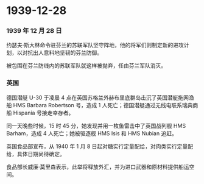 # 1939-12-28

### 1939 年 12 月 28 日

约瑟夫·斯大林命令驻芬兰的苏联军队坚守阵地，他的将军们则制定新的进攻计划，以对抗出人意料地坚韧的芬兰防御。

被包围在芬兰防线内的苏联军队就这样被抛弃，任由芬兰军队消灭。

### 英国

德国潜艇 U-30 于凌晨 4
点在英国苏格兰外赫布里底群岛击沉了英国潜艇拖网渔船 HMS Barbara Robertson
号，造成 1 人死亡；德国潜艇通过无线电联系瑞典商船 Hispania
号接走幸存者。

同一天晚些时候，15 时 45 分，她发现并用一枚鱼雷击中了英国战列舰 HMS
Barham，造成 4 人死亡；她被驱逐舰 HMS Isis 和 HMS Nubian 追赶。

英国食品部宣布，从 1940 年 1 月 8
日起对糖实行定量配给，对肉类实行定量配给，具体日期尚待确定。

食品部长威廉·莫里森表示，此举将释放外汇，并为进口武器和原材料提供船运空间。